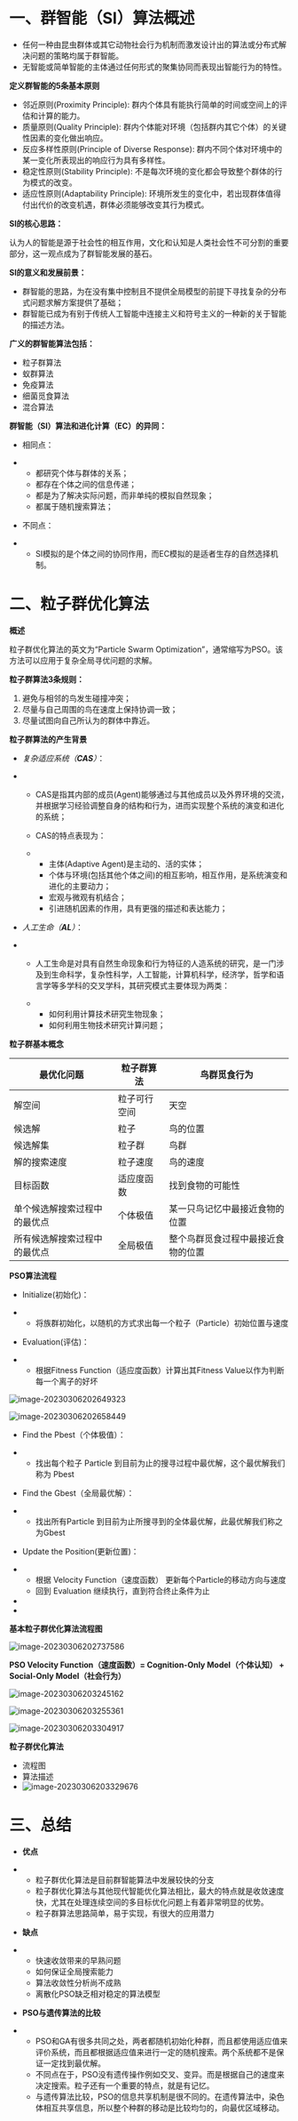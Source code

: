 # 一、群智能（SI）算法概述

- 任何一种由昆虫群体或其它动物社会行为机制而激发设计出的算法或分布式解决问题的策略均属于群智能。
- 无智能或简单智能的主体通过任何形式的聚集协同而表现出智能行为的特性。

 

**定义群智能的5条基本原则**

- 邻近原则(Proximity     Principle): 群内个体具有能执行简单的时间或空间上的评估和计算的能力。
- 质量原则(Quality     Principle): 群内个体能对环境（包括群内其它个体）的关键性因素的变化做出响应。 
- 反应多样性原则(Principle of Diverse Response): 群内不同个体对环境中的某一变化所表现出的响应行为具有多样性。
- 稳定性原则(Stability Principle): 不是每次环境的变化都会导致整个群体的行为模式的改变。
- 适应性原则(Adaptability Principle): 环境所发生的变化中，若出现群体值得付出代价的改变机遇，群体必须能够改变其行为模式。

 

**SI的核心思路：**

认为人的智能是源于社会性的相互作用，文化和认知是人类社会性不可分割的重要部分，这一观点成为了群智能发展的基石。

 

**SI的意义和发展前景：**

- 群智能的思路，为在没有集中控制且不提供全局模型的前提下寻找复杂的分布式问题求解方案提供了基础；
- 群智能已成为有别于传统人工智能中连接主义和符号主义的一种新的关于智能的描述方法。

 

**广义的群智能算法包括：**

- 粒子群算法
- 蚁群算法
- 免疫算法
- 细菌觅食算法
- 混合算法

 

**群智能（SI）算法和进化计算（EC）的异同：**

- 相同点：

- - 都研究个体与群体的关系；
  - 都存在个体之间的信息传递；
  - 都是为了解决实际问题，而非单纯的模拟自然现象；
  - 都属于随机搜索算法；

- 不同点：

- - SI模拟的是个体之间的协同作用，而EC模拟的是适者生存的自然选择机制。

 

# 二、粒子群优化算法

 

**概述**

粒子群优化算法的英文为“Particle Swarm Optimization”，通常缩写为PSO。该方法可以应用于复杂全局寻优问题的求解。

 

**粒子群算法3条规则：**

1. 避免与相邻的鸟发生碰撞冲突；
2. 尽量与自己周围的鸟在速度上保持协调一致；
3. 尽量试图向自己所认为的群体中靠近。

 

**粒子群算法的产生背景**

- *复杂适应系统（**CAS**）*：

- - CAS是指其内部的成员(Agent)能够通过与其他成员以及外界环境的交流，并根据学习经验调整自身的结构和行为，进而实现整个系统的演变和进化的系统；

  - CAS的特点表现为：

  - - 主体(Adaptive       Agent)是主动的、活的实体； 
    - 个体与环境(包括其他个体之间)的相互影响，相互作用，是系统演变和进化的主要动力；
    - 宏观与微观有机结合；
    - 引进随机因素的作用，具有更强的描述和表达能力；

- *人工生命（**AL**）*：

- - 人工生命是对具有自然生命现象和行为特征的人造系统的研究，是一门涉及到生命科学，复杂性科学，人工智能，计算机科学，经济学，哲学和语言学等多学科的交叉学科，其研究模式主要体现为两类：

  - - 如何利用计算技术研究生物现象；
    - 如何利用生物技术研究计算问题；

 

**粒子群基本概念**

| **最优化问题**               | **粒子群算法** | **鸟群觅食行为**                   |
| ---------------------------- | -------------- | ---------------------------------- |
| 解空间                       | 粒子可行空间   | 天空                               |
| 候选解                       | 粒子           | 鸟的位置                           |
| 候选解集                     | 粒子群         | 鸟群                               |
| 解的搜索速度                 | 粒子速度       | 鸟的速度                           |
| 目标函数                     | 适应度函数     | 找到食物的可能性                   |
| 单个候选解搜索过程中的最优点 | 个体极值       | 某一只鸟记忆中最接近食物的位置     |
| 所有候选解搜索过程中的最优点 | 全局极值       | 整个鸟群觅食过程中最接近食物的位置 |

 

**PSO算法流程**

- Initialize(初始化)：

- - 将族群初始化，以随机的方式求出每一个粒子（Particle）初始位置与速度

- Evaluation(评估)：

- - 根据Fitness      Function（适应度函数）计算出其Fitness Value以作为判断每一个离子的好坏

![image-20230306202649323](D:\学习资料\EC-MO-main\assets\image-20230306202649323.png)

![image-20230306202658449](D:\学习资料\EC-MO-main\assets\image-20230306202658449.png)

- Find the Pbest（个体极值）：

- - 找出每个粒子      Particle 到目前为止的搜寻过程中最优解，这个最优解我们称为 Pbest

- Find the Gbest（全局最优解）：

- - 找出所有Particle      到目前为止所搜寻到的全体最优解，此最优解我们称之为Gbest

- Update the Position(更新位置)：

- - 根据      Velocity Function（速度函数） 更新每个Particle的移动方向与速度
  - 回到      Evaluation 继续执行，直到符合终止条件为止

- 

- 

**基本粒子群优化算法流程图**

![image-20230306202737586](D:\学习资料\EC-MO-main\assets\image-20230306202737586.png)

**PSO Velocity Function（速度函数）= Cognition-Only Model（个体认知） + Social-Only Model（社会行为）**

![image-20230306203245162](D:\学习资料\EC-MO-main\assets\image-20230306203245162.png)

![image-20230306203255361](D:\学习资料\EC-MO-main\assets\image-20230306203255361.png)

![image-20230306203304917](D:\学习资料\EC-MO-main\assets\image-20230306203304917.png)

**粒子群优化算法**

- 流程图
- 算法描述
- ![image-20230306203329676](D:\学习资料\EC-MO-main\assets\image-20230306203329676.png)

# 三、总结

- **优点**

- - 粒子群优化算法是目前群智能算法中发展较快的分支
  - 粒子群优化算法与其他现代智能优化算法相比，最大的特点就是收敛速度快，尤其在处理连续空间的多目标优化问题上有着非常明显的优势。
  - 粒子群算法思路简单，易于实现，有很大的应用潜力

- **缺点**

- - 快速收敛带来的早熟问题
  - 如何保证全局搜索能力
  - 算法收敛性分析尚不成熟
  - 离散化PSO缺乏相对稳定的算法模型

- **PSO与遗传算法的比较**

- - PSO和GA有很多共同之处，两者都随机初始化种群，而且都使用适应值来评价系统，而且都根据适应值来进行一定的随机搜索。两个系统都不是保证一定找到最优解。
  - 不同点在于，PSO没有遗传操作例如交叉、变异。而是根据自己的速度来决定搜索。粒子还有一个重要的特点，就是有记忆。
  - 与遗传算法比较，PSO的信息共享机制是很不同的。在遗传算法中，染色体相互共享信息，所以整个种群的移动是比较均匀的，向最优区域移动。